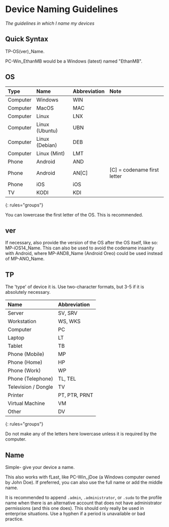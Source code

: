 # Device Naming Guidelines

*The guidelines in which I name my devices*

## Quick Syntax

TP-OS(ver)_Name.

PC-Win_EthanMB would be a Windows (latest) named "EthanMB".

## OS

| Type | Name | Abbreviation | Note |
|:--|:--|:--|:--|
| Computer | Windows | WIN |
| Computer | MacOS | MAC |
| Computer | Linux | LNX |
| Computer | Linux (Ubuntu) | UBN |
| Computer | Linux (Debian) | DEB |
| Computer | Linux (Mint) | LMT |
| Phone | Android | AND |
| Phone | Android | AN[C] | [C] = codename first letter |
| Phone | iOS | iOS |
| TV | KODI | KDI |
{: rules="groups"}

You can lowercase the first letter of the OS. This is recommended.

## ver

If necessary, also provide the version of the OS after the OS itself, like so: MP-iOS14_Name. This can also be used to avoid the codename insanity with Android, where MP-AND8_Name (Android Oreo) could be used instead of MP-ANO_Name.

## TP

The 'type' of device it is. Use two-character formats, but 3-5 if it is absolutely necessary.

| Name | Abbreviation |
|:--|:--|
| Server | SV, SRV |
| Workstation | WS, WKS |
| Computer | PC |
| Laptop | LT |
| Tablet | TB |
| Phone (Mobile) | MP |
| Phone (Home) | HP |
| Phone (Work) | WP |
| Phone (Telephone) | TL, TEL |
| Television / Dongle | TV |
| Printer | PT, PTR, PRNT |
| Virtual Machine | VM |
| Other | DV |
{: rules="groups"}

Do not make any of the letters here lowercase unless it is required by the computer.

## Name

Simple- give your device a name.

This also works with fLast, like PC-Win_jDoe (a Windows computer owned by John Doe). If preferred, you can also use the full name or add the middle name.

It is recommended to append `.admin`, `.administrator`, or `.sudo` to the profile name when there is an alternative account that does not have administrator permissions (and this one does). This should only really be used in enterprise situations. Use a hyphen if a period is unavailable or bad practice.
